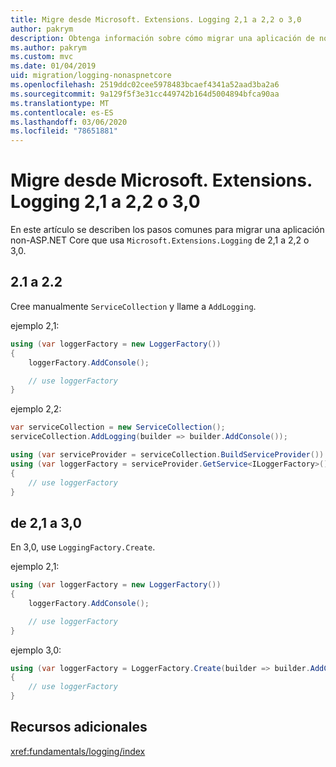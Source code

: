 ```yaml
---
title: Migre desde Microsoft. Extensions. Logging 2,1 a 2,2 o 3,0
author: pakrym
description: Obtenga información sobre cómo migrar una aplicación de non-ASP.NET Core que usa Microsoft. Extensions. Logging de 2,1 a 2,2 o 3,0.
ms.author: pakrym
ms.custom: mvc
ms.date: 01/04/2019
uid: migration/logging-nonaspnetcore
ms.openlocfilehash: 2519ddc02cee5978483bcaef4341a52aad3ba2a6
ms.sourcegitcommit: 9a129f5f3e31cc449742b164d5004894bfca90aa
ms.translationtype: MT
ms.contentlocale: es-ES
ms.lasthandoff: 03/06/2020
ms.locfileid: "78651881"
---
```

# <a name="migrate-from-microsoftextensionslogging-21-to-22-or-30"></a>Migre desde Microsoft. Extensions. Logging 2,1 a 2,2 o 3,0

En este artículo se describen los pasos comunes para migrar una aplicación non-ASP.NET Core que usa `Microsoft.Extensions.Logging` de 2,1 a 2,2 o 3,0.

## <a name="21-to-22"></a>2.1 a 2.2

Cree manualmente `ServiceCollection` y llame a `AddLogging`.

ejemplo 2,1:

```csharp
using (var loggerFactory = new LoggerFactory())
{
    loggerFactory.AddConsole();

    // use loggerFactory
}
```

ejemplo 2,2:

```csharp
var serviceCollection = new ServiceCollection();
serviceCollection.AddLogging(builder => builder.AddConsole());

using (var serviceProvider = serviceCollection.BuildServiceProvider())
using (var loggerFactory = serviceProvider.GetService<ILoggerFactory>())
{
    // use loggerFactory
}
```

## <a name="21-to-30"></a>de 2,1 a 3,0

En 3,0, use `LoggingFactory.Create`.

ejemplo 2,1:

```csharp
using (var loggerFactory = new LoggerFactory())
{
    loggerFactory.AddConsole();

    // use loggerFactory
}
```

ejemplo 3,0:

```csharp
using (var loggerFactory = LoggerFactory.Create(builder => builder.AddConsole()))
{
    // use loggerFactory
}
```

## <a name="additional-resources"></a>Recursos adicionales

<xref:fundamentals/logging/index>